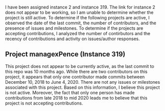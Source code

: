 I have been assigned instance 2 and instance 319. The link for instance 2 does not appear to be working, so I am unable to determine whether the project is still active. To determine if the following projects are active, I observed the date of the last commit, the number of contributors, and the presence of issues and milestones. To determine if the projects are accepting contributions, I analyzed the number of contirbutors and the recency of contributions and activity on issues/author responses.

## Project managexPence (Instance 319)
This project does not appear to be currently active, as the last commit to this repo was 10 months ago. While there are two contributors on this project, it appears that only one contributor made commits between December 10, 2018 to June 4, 2020. There are not any issues or milestones associated with this project. Based on this information, I believe this project is not active. Moreover, the fact that only one person has made contributions from late 2018 to mid 2020 leads me to believe that this project is not accepting contributions. 
